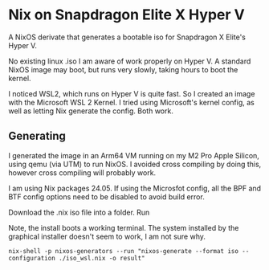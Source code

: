 # Nix on Snapdragon Elite X Hyper V

A NixOS derivate that generates a bootable iso for Snapdragon X Elite's Hyper V.  

No existing linux .iso I am aware of work properly on Hyper V.  A standard NixOS image may boot, but runs very slowly, taking hours to boot the kernel.

I noticed WSL2, which runs on Hyper V is quite fast.  So I created an image with the Microsoft WSL 2 Kernel.  I tried using Microsoft's kernel config, as well as letting Nix generate the config.  Both work.

## Generating

I generated the image in an Arm64 VM running on my M2 Pro Apple Silicon, using qemu (via UTM) to run NixOS.  I avoided cross compiling by doing this, however cross compiling will probably work.

I am using Nix packages 24.05.  If using the Microsfot config, all the BPF and BTF config options need to be disabled to avoid build error.

Download the .nix iso file into a folder.
Run

Note, the install boots a working terminal.  The system installed by the graphical installer doesn't seem to work, I am not sure why.

```
nix-shell -p nixos-generators --run "nixos-generate --format iso --configuration ./iso_wsl.nix -o result"
```


